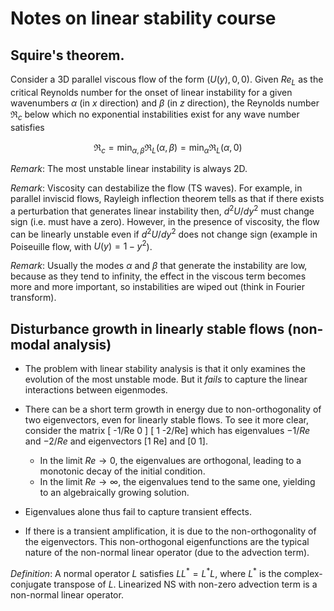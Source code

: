 # Notes on linear stability course

## Squire's theorem. 

Consider a 3D parallel viscous flow of the form $(U(y),0,0)$. Given $Re_L$ as the critical Reynolds number for the onset of linear instability for a given wavenumbers $\alpha$ (in $x$ direction) and $\beta$ (in $z$ direction), the Reynolds number $\Re_c$ below which no exponential instabilities exist for any wave number satisfies

$$
\Re_c = \min_{\alpha,\beta} \Re_L(\alpha,\beta) = \min_{\alpha} \Re_L(\alpha,0)
$$

_Remark_: The most unstable linear instability is always 2D.

_Remark_: Viscosity can destabilize the flow (TS waves). For example, in parallel inviscid flows, Rayleigh inflection theorem tells as that if there exists a perturbation that generates linear instability then, $d^2U/dy^2$ must change sign (i.e. must have a zero). However, in the presence of viscosity, the flow can be linearly unstable even if $d^2U/dy^2$ does not change sign (example in Poiseuille flow, with $U(y) = 1-y^2$).

_Remark_: Usually the modes $\alpha$ and $\beta$ that generate the instability are low, because as they tend to infinity, the effect in the viscous term becomes more and more important, so instabilities are wiped out (think in Fourier transform).


## Disturbance growth in linearly stable flows (non-modal analysis)

 - The problem with linear stability analysis is that it only examines the evolution of the most unstable mode. But it *fails* to capture the linear interactions between eigenmodes.

 - There can be a short term growth in energy due to non-orthogonality of two eigenvectors, even for linearly stable flows. To see it more clear, consider the matrix 
 [ -1/Re   0  ]
 [   1   -2/Re]
 which has eigenvalues $-1/Re$ and $-2/Re$ and eigenvectors [1 Re] and [0 1]. 
   * In the limit $Re \to 0$, the eigenvalues are orthogonal, leading to a monotonic decay of the initial condition. 
   * In the limit $Re \to \infty$, the eigenvalues tend to the same one, yielding to an algebraically growing solution.

- Eigenvalues alone thus fail to capture transient effects.
- If there is a transient amplification, it is due to the non-orthogonality of the eigenvectors. This non-orthogonal eigenfunctions are the typical nature of the non-normal linear operator (due to the advection term). 

_Definition_: A normal operator $L$ satisfies $L L^* = L^* L$, where $L^*$ is the complex-conjugate transpose of $L$. Linearized NS with non-zero advection term is a non-normal linear operator.
